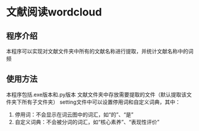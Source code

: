 # 文献阅读wordcloud
## 程序介绍
本程序可以实现对文献文件夹中所有的文献名称进行提取，并统计文献名称中的词频
## 使用方法
本程序包括.exe版本和.py版本
文献文件夹中存放需要提取的文件（默认提取该文件夹下所有子文件夹）
setting文件中可以设置停用词和自定义词典，其中：
1. 停用词：不会显示在词云图中的词汇，如“的”、“是”
2. 自定义词典：不会被分词的词汇，如“核心素养”、“表现性评价”

